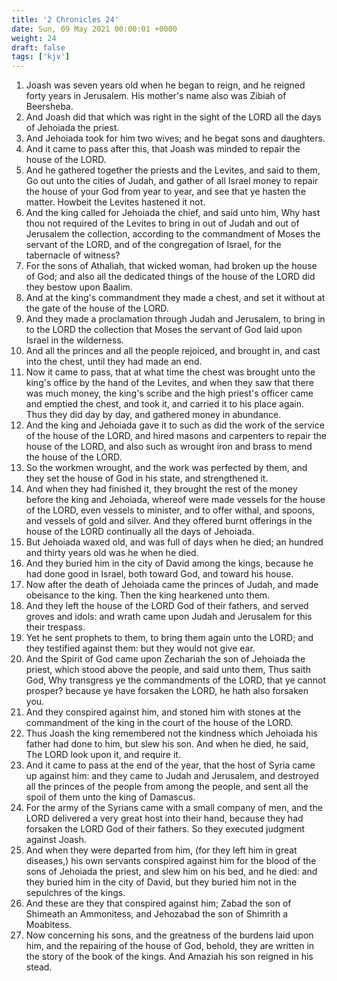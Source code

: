 ```yaml
---
title: '2 Chronicles 24'
date: Sun, 09 May 2021 00:00:01 +0000
weight: 24
draft: false
tags: ['kjv'] 
---
```


1. Joash was seven years old when he began to reign, and he reigned forty years in Jerusalem. His mother's name also was Zibiah of Beersheba.
2. And Joash did that which was right in the sight of the LORD all the days of Jehoiada the priest.
3. And Jehoiada took for him two wives; and he begat sons and daughters.
4. And it came to pass after this, that Joash was minded to repair the house of the LORD.
5. And he gathered together the priests and the Levites, and said to them, Go out unto the cities of Judah, and gather of all Israel money to repair the house of your God from year to year, and see that ye hasten the matter. Howbeit the Levites hastened it not.
6. And the king called for Jehoiada the chief, and said unto him, Why hast thou not required of the Levites to bring in out of Judah and out of Jerusalem the collection, according to the commandment of Moses the servant of the LORD, and of the congregation of Israel, for the tabernacle of witness?
7. For the sons of Athaliah, that wicked woman, had broken up the house of God; and also all the dedicated things of the house of the LORD did they bestow upon Baalim.
8. And at the king's commandment they made a chest, and set it without at the gate of the house of the LORD.
9. And they made a proclamation through Judah and Jerusalem, to bring in to the LORD the collection that Moses the servant of God laid upon Israel in the wilderness.
10. And all the princes and all the people rejoiced, and brought in, and cast into the chest, until they had made an end.
11. Now it came to pass, that at what time the chest was brought unto the king's office by the hand of the Levites, and when they saw that there was much money, the king's scribe and the high priest's officer came and emptied the chest, and took it, and carried it to his place again. Thus they did day by day, and gathered money in abundance.
12. And the king and Jehoiada gave it to such as did the work of the service of the house of the LORD, and hired masons and carpenters to repair the house of the LORD, and also such as wrought iron and brass to mend the house of the LORD.
13. So the workmen wrought, and the work was perfected by them, and they set the house of God in his state, and strengthened it.
14. And when they had finished it, they brought the rest of the money before the king and Jehoiada, whereof were made vessels for the house of the LORD, even vessels to minister, and to offer withal, and spoons, and vessels of gold and silver. And they offered burnt offerings in the house of the LORD continually all the days of Jehoiada.
15. But Jehoiada waxed old, and was full of days when he died; an hundred and thirty years old was he when he died.
16. And they buried him in the city of David among the kings, because he had done good in Israel, both toward God, and toward his house.
17. Now after the death of Jehoiada came the princes of Judah, and made obeisance to the king. Then the king hearkened unto them.
18. And they left the house of the LORD God of their fathers, and served groves and idols: and wrath came upon Judah and Jerusalem for this their trespass.
19. Yet he sent prophets to them, to bring them again unto the LORD; and they testified against them: but they would not give ear.
20. And the Spirit of God came upon Zechariah the son of Jehoiada the priest, which stood above the people, and said unto them, Thus saith God, Why transgress ye the commandments of the LORD, that ye cannot prosper? because ye have forsaken the LORD, he hath also forsaken you.
21. And they conspired against him, and stoned him with stones at the commandment of the king in the court of the house of the LORD.
22. Thus Joash the king remembered not the kindness which Jehoiada his father had done to him, but slew his son. And when he died, he said, The LORD look upon it, and require it.
23. And it came to pass at the end of the year, that the host of Syria came up against him: and they came to Judah and Jerusalem, and destroyed all the princes of the people from among the people, and sent all the spoil of them unto the king of Damascus.
24. For the army of the Syrians came with a small company of men, and the LORD delivered a very great host into their hand, because they had forsaken the LORD God of their fathers. So they executed judgment against Joash.
25. And when they were departed from him, (for they left him in great diseases,) his own servants conspired against him for the blood of the sons of Jehoiada the priest, and slew him on his bed, and he died: and they buried him in the city of David, but they buried him not in the sepulchres of the kings.
26. And these are they that conspired against him; Zabad the son of Shimeath an Ammonitess, and Jehozabad the son of Shimrith a Moabitess.
27. Now concerning his sons, and the greatness of the burdens laid upon him, and the repairing of the house of God, behold, they are written in the story of the book of the kings. And Amaziah his son reigned in his stead.
